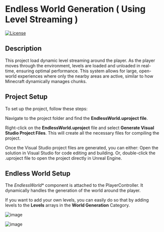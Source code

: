 # Endless World Generation ( Using Level Streaming )

[![License](https://img.shields.io/badge/license-MIT-green.svg)](LICENSE)

## Description

This project load dynamic level streaming around the player. As the player moves through the environment, levels are loaded and unloaded in real-time, ensuring optimal performance. This system allows for large, open-world experiences where only the nearby areas are active, similar to how Minecraft dynamically manages chunks.

## Project Setup
To set up the project, follow these steps:

Navigate to the project folder and find the **EndlessWorld.uproject file**.

Right-click on the **EndlessWorld.uproject** file and select **Generate Visual Studio Project Files**. This will create all the necessary files for compiling the project.

Once the Visual Studio project files are generated, you can either:
Open the solution in Visual Studio for code editing and building.
Or, double-click the .uproject file to open the project directly in Unreal Engine.


## Endless World Setup
The *EndlessWorld** component is attached to the PlayerController. It dynamically handles the generation of the world around the player.

If you want to add your own levels, you can easily do so that by adding levels to the **Levels** arrays in the **World Generation** Category.

![image](https://github.com/user-attachments/assets/f41ec5a1-7978-4236-b5ca-64a68ff23d2f)

![image](https://github.com/user-attachments/assets/c6209831-3f47-40fe-88bd-99bce0844af1)
